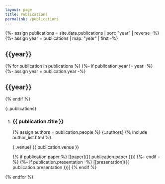 ```yaml
---
layout: page
title: Publications
permalink: /publications
---
```


{%- assign publications = site.data.publications | sort: "year" | reverse -%}
{%- assign year = publications | map: "year" | first -%}

## {{year}}

{% for publication in publications %}
{%- if publication.year != year -%}
{%- assign year = publication.year -%}
## {{year}}
{% endif %}

{:.publications}
  1. ### {{ publication.title }}

     {% assign authors = publication.people %}
     {:.authors}
     {% include author_list.html %}.  

     {:.venue}
     {{ publication.venue }}  

     {% if publication.paper %}
     \[[paper]({{ publication.paper }})\]
     {%- endif -%}
     {%- if publication.presentation -%}
     \[[presentation]({{ publication.presentation }})\]
     {% endif %}

{% endfor %}
